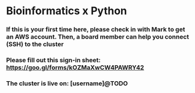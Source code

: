 # Bioinformatics x Python

### If this is your first time here, please check in with Mark to get an AWS account. Then, a board member can help you connect (SSH) to the cluster

### Please fill out this sign-in sheet: https://goo.gl/forms/kOZMaXwCW4PAWRY42

### The cluster is live on: [username]@TODO

## 
